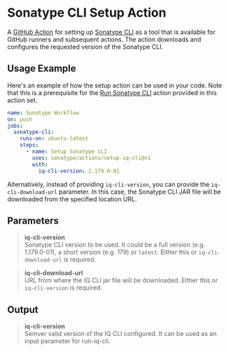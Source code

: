 <!--

     Copyright (c) 2023-present Sonatype, Inc. All rights reserved.
     Includes the third-party code listed at https://links.sonatype.com/products/clm/attributions.
     "Sonatype" is a trademark of Sonatype, Inc.

-->

# Sonatype CLI Setup Action

A [GitHub Action](https://github.com/features/actions) for setting up
[Sonatype CLI](https://help.sonatype.com/en/sonatype-iq-cli.html) as a tool that is available for GitHub runners and
subsequent actions. The action downloads and configures the requested version of the Sonatype CLI.

## Usage Example

Here's an example of how the setup action can be used in your code. Note that this is a prerequisite for the
[Run Sonatype CLI](../run-iq-cli/README.md) action provided in this action set.

```yaml
name: Sonatype Workflow
on: push
jobs:
  sonatype-cli:
    runs-on: ubuntu-latest
    steps:
      - name: Setup Sonatype CLI
        uses: sonatype/actions/setup-iq-cli@v1
        with:
          iq-cli-version: 1.179.0-01
```

Alternatively, instead of providing `iq-cli-version`, you can provide the `iq-cli-download-url` parameter. In this case,
the Sonatype CLI JAR file will be downloaded from the specified location URL.

## Parameters

> **iq-cli-version**\
> Sonatype CLI version to be used. It could be a full version (e.g. 1.179.0-01), a short version (e.g. 179) or `latest`.
> Either this or `iq-cli-download-url` is required.

> **iq-cli-download-url**\
> URL from where the IQ CLI jar file will be downloaded. Either this or `iq-cli-version` is required.

## Output

> **iq-cli-version**\
> Semver valid version of the IQ CLI configured. It can be used as an input parameter for run-iq-cli.
